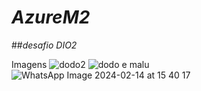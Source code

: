 # *AzureM2*
##*desafio DIO2*

Imagens
![dodo2](https://github.com/z3r0coder/AzureM2/assets/133267859/a3fc3069-1a8b-46c8-ab8e-1af2574937da)
![dodo e malu](https://github.com/z3r0coder/AzureM2/assets/133267859/f1ff5604-742f-4a86-81f2-3a64e14455d4)
![WhatsApp Image 2024-02-14 at 15 40 17](https://github.com/z3r0coder/AzureM2/assets/133267859/ab983939-f379-4469-b7fd-480abbdbcd8b)



